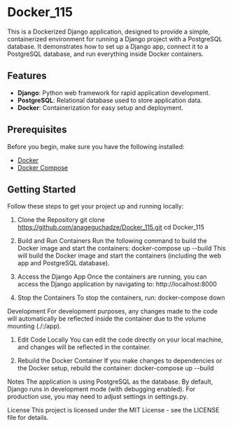 # Docker_115


This is a Dockerized Django application, designed to provide a simple, containerized environment for running a Django project with a PostgreSQL database. It demonstrates how to set up a Django app, connect it to a PostgreSQL database, and run everything inside Docker containers.

## Features

- **Django**: Python web framework for rapid application development.
- **PostgreSQL**: Relational database used to store application data.
- **Docker**: Containerization for easy setup and deployment.

## Prerequisites

Before you begin, make sure you have the following installed:

- [Docker](https://www.docker.com/get-started)
- [Docker Compose](https://docs.docker.com/compose/install/)

## Getting Started

Follow these steps to get your project up and running locally:

1. Clone the Repository
git clone https://github.com/anageguchadze/Docker_115.git
cd Docker_115

2. Build and Run Containers
Run the following command to build the Docker image and start the containers:
docker-compose up --build
This will build the Docker image and start the containers (including the web app and PostgreSQL database).

3. Access the Django App
Once the containers are running, you can access the Django application by navigating to:
http://localhost:8000

4. Stop the Containers
To stop the containers, run:
docker-compose down

Development
For development purposes, any changes made to the code will automatically be reflected inside the container due to the volume mounting (./:/app).

1. Edit Code Locally
You can edit the code directly on your local machine, and changes will be reflected in the container.

2. Rebuild the Docker Container
If you make changes to dependencies or the Docker setup, rebuild the container:
docker-compose up --build

Notes
The application is using PostgreSQL as the database.
By default, Django runs in development mode (with debugging enabled). For production use, you may need to adjust settings in settings.py.

License
This project is licensed under the MIT License - see the LICENSE file for details.